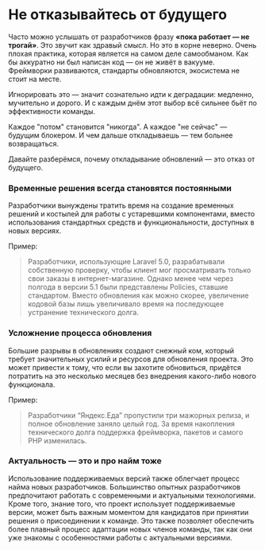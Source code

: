 # Не отказывайтесь от будущего

Часто можно услышать от разработчиков фразу **«пока работает — не трогай»**.
Это звучит как здравый смысл. Но это в корне неверно.
Очень плохая практика, которая является на самом деле самообманом.
Как бы аккуратно ни был написан код — он не живёт в вакууме.
Фреймворки развиваются, стандарты обновляются, экосистема не стоит на месте.

Игнорировать это — значит сознательно идти к деградации: медленно, мучительно и дорого.
И с каждым днём этот выбор всё сильнее бьёт по эффективности команды.

Каждое "потом" становится "никогда".
А каждое "не сейчас" — будущим блокером.
И чем дальше откладываешь — тем больнее возвращаться.

Давайте разберёмся, почему откладывание обновлений — это отказ от будущего.

### Временные решения всегда становятся постоянными

Разработчики вынуждены тратить время на создание временных решений и костылей для работы с устаревшими компонентами,
вместо использования стандартных средств и функциональности, доступных в новых версиях.

Пример:
> Разработчики, использующие Laravel 5.0, разрабатывали собственную проверку, чтобы клиент мог просматривать только свои
> заказы в интернет-магазине. Однако менее чем через полгода в версии 5.1 были представлены Policies, ставшие
> стандартом.
> Вместо обновления как можно скорее, увеличение кодовой базы лишь увеличивало время на последующее устранение
> технического долга.

### Усложнение процесса обновления

Большие разрывы в обновлениях создают снежный ком, который требует значительных усилий и ресурсов для обновления
проекта. Это может привести к тому, что если вы захотите обновиться, придётся потратить на это несколько месяцев без
внедрения какого-либо нового функционала.

Пример:
> Разработчики “Яндекс.Еда” пропустили три мажорных релиза, и полное обновление заняло целый год. За время накопления
> технического долга поддержка фреймворка, пакетов и самого PHP изменилась.

### Актуальность — это и про найм тоже

Использование поддерживаемых версий также облегчает процесс найма новых разработчиков. Большинство опытных разработчиков
предпочитают работать с современными и актуальными технологиями. Кроме того, знание того, что проект использует
поддерживаемые версии, может быть важным моментом для кандидатов при принятии решения о присоединении к команде. Это
также позволяет обеспечить более плавный процесс адаптации новых членов команды, так как они уже знакомы с особенностями
работы с актуальными версиями.

